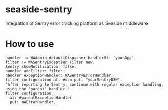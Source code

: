 # seaside-sentry
Integration of Sentry error tracking platform as Seaside middleware


# How to use

```smalltalk
handler := WAAdmin defaultDispacher handlerAt: 'yourApp'.
filter := WASentryException Filter new.
Sentry showNotification: false.
handler addFilter: filter.
handler exceptionHandler: WASentryErrorHandler.
filter configuration at: #dsn put: "yourSentryDSN".
"After reporting to Sentry, continue with regular exception handling, using the 'parent' handler."
filter configuration
  at: #parentExceptionHandler
  put: WAErrorHandler.
```

